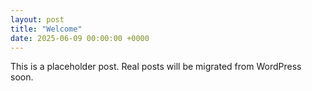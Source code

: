 ```yaml
---
layout: post
title: "Welcome"
date: 2025-06-09 00:00:00 +0000
---
```


This is a placeholder post. Real posts will be migrated from WordPress soon.
